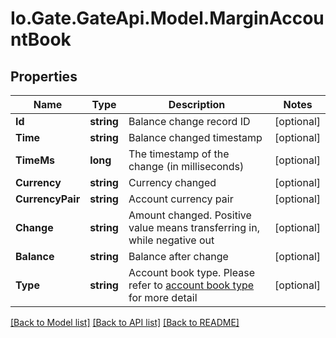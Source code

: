 
# Io.Gate.GateApi.Model.MarginAccountBook

## Properties

Name | Type | Description | Notes
------------ | ------------- | ------------- | -------------
**Id** | **string** | Balance change record ID | [optional] 
**Time** | **string** | Balance changed timestamp | [optional] 
**TimeMs** | **long** | The timestamp of the change (in milliseconds) | [optional] 
**Currency** | **string** | Currency changed | [optional] 
**CurrencyPair** | **string** | Account currency pair | [optional] 
**Change** | **string** | Amount changed. Positive value means transferring in, while negative out | [optional] 
**Balance** | **string** | Balance after change | [optional] 
**Type** | **string** | Account book type.  Please refer to [account book type](#accountbook-type) for more detail | [optional] 

[[Back to Model list]](../README.md#documentation-for-models)
[[Back to API list]](../README.md#documentation-for-api-endpoints)
[[Back to README]](../README.md)
